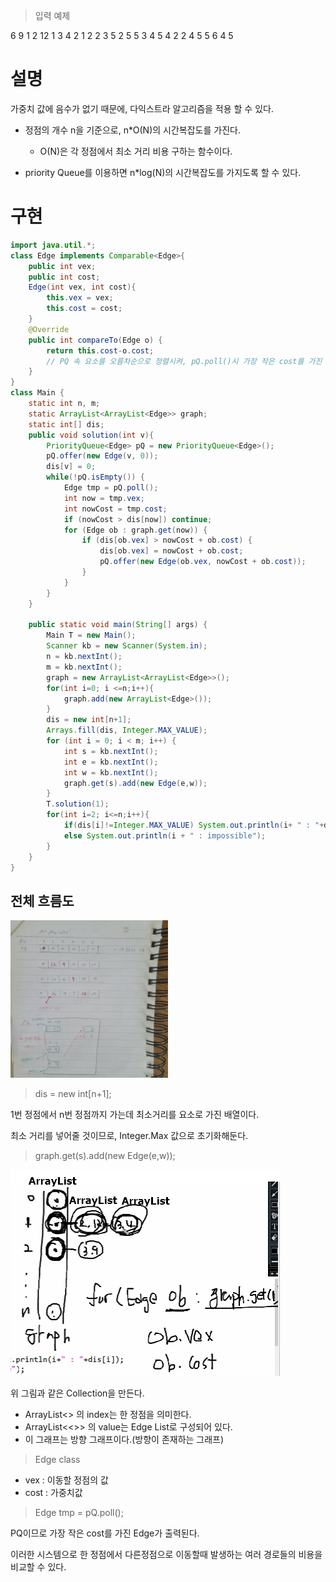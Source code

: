 > 입력 예제

6 9
1 2 12
1 3 4
2 1 2
2 3 5
2 5 5
3 4 5
4 2 2
4 5 5
6 4 5


# 설명

가중치 값에 음수가 없기 때문에, 다익스트라 알고리즘을 적용 할 수 있다.
+ 정점의 개수 n을 기준으로, n*O(N)의 시간복잡도를 가진다.
    + O(N)은 각 정점에서 최소 거리 비용 구하는 함수이다. 

+ priority Queue를 이용하면 n*log(N)의 시간복잡도를 가지도록 할 수 있다.

# 구현
```java
import java.util.*;
class Edge implements Comparable<Edge>{
    public int vex;
    public int cost;
    Edge(int vex, int cost){
        this.vex = vex;
        this.cost = cost;
    }
    @Override
    public int compareTo(Edge o) {
        return this.cost-o.cost;
        // PQ 속 요소를 오름차순으로 정렬시켜, pQ.poll()시 가장 작은 cost를 가진 Edge 출력
    }
}
class Main {
    static int n, m;
    static ArrayList<ArrayList<Edge>> graph;
    static int[] dis;
    public void solution(int v){
        PriorityQueue<Edge> pQ = new PriorityQueue<Edge>();
        pQ.offer(new Edge(v, 0));
        dis[v] = 0;
        while(!pQ.isEmpty()) {
            Edge tmp = pQ.poll();
            int now = tmp.vex;
            int nowCost = tmp.cost;
            if (nowCost > dis[now]) continue;
            for (Edge ob : graph.get(now)) {
                if (dis[ob.vex] > nowCost + ob.cost) {
                    dis[ob.vex] = nowCost + ob.cost;
                    pQ.offer(new Edge(ob.vex, nowCost + ob.cost));
                }
            }
        }
    }

    public static void main(String[] args) {
        Main T = new Main();
        Scanner kb = new Scanner(System.in);
        n = kb.nextInt();
        m = kb.nextInt();
        graph = new ArrayList<ArrayList<Edge>>();
        for(int i=0; i <=n;i++){
            graph.add(new ArrayList<Edge>());
        }
        dis = new int[n+1];
        Arrays.fill(dis, Integer.MAX_VALUE);
        for (int i = 0; i < m; i++) {
            int s = kb.nextInt();
            int e = kb.nextInt();
            int w = kb.nextInt();
            graph.get(s).add(new Edge(e,w));
        }
        T.solution(1);
        for(int i=2; i<=n;i++){
            if(dis[i]!=Integer.MAX_VALUE) System.out.println(i+ " : "+dis[i]);
            else System.out.println(i + " : impossible");
        }
    }
}
```
## 전체 흐름도 

<img src ="https://github.com/steadykyu/TIL/blob/master/Algorithm/%EC%9E%90%EB%B0%94%EC%95%8C%EA%B3%A0%EB%A6%AC%EC%A6%98_%EC%9D%B8%ED%94%84%EB%9F%B0/9.GreedyAlgorithm/img/5_1.jpg" width="50%" height="50%">

> dis = new int[n+1];

1번 정점에서 n번 정점까지 가는데 최소거리를 요소로 가진 배열이다.

최소 거리를 넣어줄 것이므로, Integer.Max 값으로 초기화해둔다.

> graph.get(s).add(new Edge(e,w));

<img src ="https://github.com/steadykyu/TIL/blob/master/Algorithm/%EC%9E%90%EB%B0%94%EC%95%8C%EA%B3%A0%EB%A6%AC%EC%A6%98_%EC%9D%B8%ED%94%84%EB%9F%B0/9.GreedyAlgorithm/img/5_2.png">

위 그림과 같은 Collection을 만든다.
+ ArrayList\<> 의 index는 한 정점을 의미한다.
+ ArrayList\<\<>> 의 value는 Edge List로 구성되어 있다.
+ 이 그래프는 방향 그래프이다.(방향이 존재하는 그래프)

> Edge class

+ vex : 이동할 정점의 값
+ cost : 가중치값

> Edge tmp = pQ.poll();

PQ이므로 가장 작은 cost를 가진 Edge가 출력된다.

이러한 시스템으로 한 정점에서 다른정점으로 이동할때 발생하는 여러 경로들의 비용을 비교할 수 있다.
